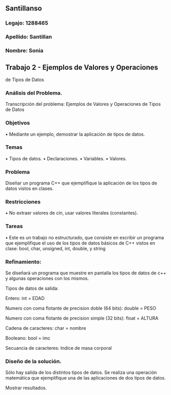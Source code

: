 ## Santillanso
### Legajo: 1288465
### Apellido: Santillan
### Nombre: Sonia
## Trabajo 2 - Ejemplos de Valores y Operaciones
de Tipos de Datos

### Análisis del Problema.
Transcripción del problema:
Ejemplos de Valores y Operaciones
de Tipos de Datos
### Objetivos
• Mediante un ejemplo, demostrar la aplicación de tipos de datos.
### Temas
• Tipos de datos.
• Declaraciones.
• Variables.
• Valores.
### Problema
Diseñar un programa C++ que ejemplifique la aplicación de los tipos de datos
vistos en clases.
### Restricciones
• No extraer valores de cin, usar valores literales (constantes).
### Tareas
• Este es un trabajo no estructurado, que consiste en escribir un programa que
ejemplifique el uso de los tipos de datos básicos de C++ vistos en clase: bool,
char, unsigned, int, double, y string

### Refinamiento:

Se diseñará un programa que muestre en pantalla los tipos de datos de c++ y algunas operaciones con los mismos.

Tipos de datos de salida:

Entero: int = EDAD

Numero con coma flotante de precision doble (64 bits): double = PESO

Numero con coma flotante de precision simple (32 bits): float = ALTURA

Cadena de caracteres: char = nombre 

Booleano: bool = imc

Secuancia de caracteres: Indice de masa corporal

### Diseño de la solución.

Sólo hay salida de los distintos tipos de datos. Se realiza una operación matemática que ejemplifique una de las aplicaciones de dos tipos de datos.

Mostrar resultados.

